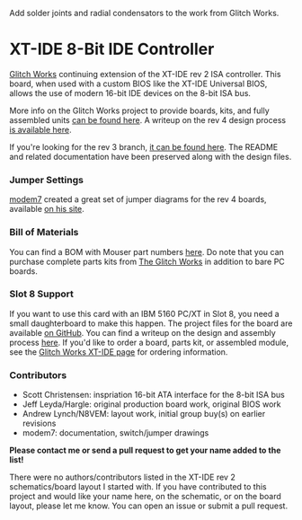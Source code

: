 Add solder joints and radial condensators to the work from Glitch Works.

# XT-IDE 8-Bit IDE Controller

[Glitch Works](http://www.glitchwrks.com/) continuing extension of the XT-IDE rev 2 ISA controller. This board, when used with a custom BIOS like the XT-IDE Universal BIOS, allows the use of modern 16-bit IDE devices on the 8-bit ISA bus.

More info on the Glitch Works project to provide boards, kits, and fully assembled units [can be found here](http://www.glitchwrks.com/xt-ide). A writeup on the rev 4 design process [is available here](http://www.glitchwrks.com/2017/11/23/xt-ide-rev4). 

If you're looking for the rev 3 branch, [it can be found here](https://github.com/glitchwrks/xt_ide/tree/rev_3). The README and related documentation have been preserved along with the design files.

### Jumper Settings

[modem7](http://minuszerodegrees.net/) created a great set of jumper diagrams for the rev 4 boards, available [on his site](http://www.minuszerodegrees.net/xtide/rev_4/XT-IDE%20Rev%204%20-%20general.htm).

### Bill of Materials

You can find a BOM with Mouser part numbers [here](https://github.com/glitchwrks/xt_ide/blob/master/bill_of_materials.md). Do note that you can purchase complete parts kits from [The Glitch Works](http://www.glitchwrks.com/xt-ide) in addition to bare PC boards.


### Slot 8 Support

If you want to use this card with an IBM 5160 PC/XT in Slot 8, you need a small daughterboard to make this happen. The project files for the board are available [on GitHub](https://github.com/glitchwrks/xt_ide_slot_8_support). You can find a writeup on the design and assembly process [here](http://www.glitchwrks.com/2017/02/03/slot-8-support). If you'd like to order a board, parts kit, or assembled module, see the [Glitch Works XT-IDE page](http://www.glitchwrks.com/xt-ide) for ordering information.

### Contributors

* Scott Christensen: inspriation 16-bit ATA interface for the 8-bit ISA bus
* Jeff Leyda/Hargle: original production board work, original BIOS work
* Andrew Lynch/N8VEM: layout work, initial group buy(s) on earlier revisions
* modem7: documentation, switch/jumper drawings

**Please contact me or send a pull request to get your name added to the list!**

There were no authors/contributors listed in the XT-IDE rev 2 schematics/board layout I started with. If you have contributed to this project and would like your name here, on the schematic, or on the board layout, please let me know. You can open an issue or submit a pull request.
